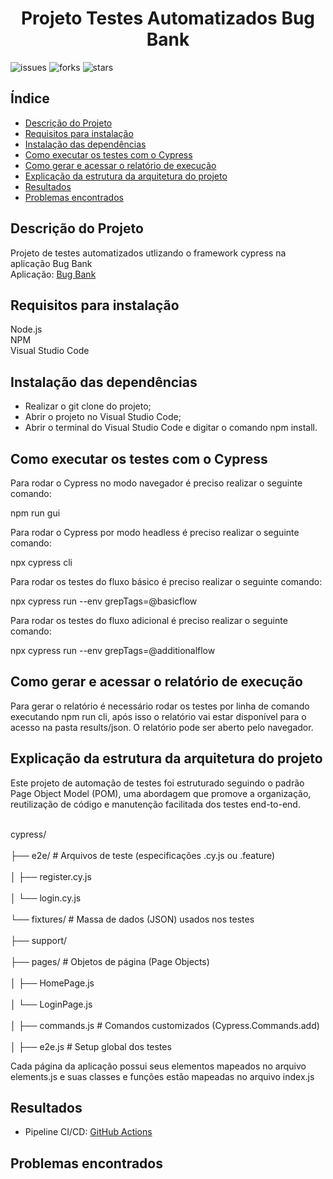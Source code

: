 <h1 align="center"> Projeto Testes Automatizados Bug Bank </h1>

![issues](https://img.shields.io/github/issues/OctavioMangabeira/buger-eats-cypress-discovery)
![forks](https://img.shields.io/github/forks/OctavioMangabeira/buger-eats-cypress-discovery)
![stars](https://img.shields.io/github/stars/OctavioMangabeira/buger-eats-cypress-discovery)

## Índice

* [Descrição do Projeto](#descrição-do-projeto)
* [Requisitos para instalação](#requisitos-para-instalação)
* [Instalação das dependências](#instalação-das-dependências)
* [Como executar os testes com o Cypress](#como-executar-os-testes-com-o-cypress)
* [Como gerar e acessar o relatório de execução](#como-gerar-e-acessar-o-relatório-de-execução)
* [Explicação da estrutura da arquitetura do projeto](#explicação-da-estrutura-da-arquitetura-do-projeto)
* [Resultados](#resultados)
* [Problemas encontrados](#problemas-encontrados)

<h2 dir="auto">Descrição do Projeto</h2> 

Projeto de testes automatizados utlizando o framework cypress na aplicação Bug Bank <br/>
Aplicação: <a href="https://github.com/jhonatasmatos/bugbank-ui" rel="nofollow">Bug Bank</a>

<h2 dir="auto">Requisitos para instalação</h2> 

Node.js <br />
NPM <br />
Visual Studio Code

<h2 dir="auto">Instalação das dependências</h2> 

* Realizar o git clone do projeto;
* Abrir o projeto no Visual Studio Code;
* Abrir o terminal do Visual Studio Code e digitar o comando npm install.

<h2 dir="auto">Como executar os testes com o Cypress</h2> 

Para rodar o Cypress no modo navegador é preciso realizar o seguinte comando:

npm run gui

Para rodar o Cypress por modo headless é preciso realizar o seguinte comando:

npx cypress cli

Para rodar os testes do fluxo básico é preciso realizar o seguinte comando:

npx cypress run --env grepTags=@basicflow

Para rodar os testes do fluxo adicional é preciso realizar o seguinte comando:

npx cypress run --env grepTags=@additionalflow

<h2 dir="auto">Como gerar e acessar o relatório de execução</h2> 

Para gerar o relatório é necessário rodar os testes por linha de comando executando npm run cli, após isso o relatório vai estar disponível para o acesso na pasta results/json.
O relatório pode ser aberto pelo navegador.

<h2 dir="auto">Explicação da estrutura da arquitetura do projeto</h2>

Este projeto de automação de testes foi estruturado seguindo o padrão Page Object Model (POM), uma abordagem que promove a organização, reutilização de código e manutenção facilitada dos testes end-to-end.

<br> cypress/ </br>
<br>├── e2e/                   # Arquivos de teste (especificações .cy.js ou .feature)</br>
<br>│   ├── register.cy.js </br>
<br>│   └── login.cy.js  </br>
<br>└── fixtures/              # Massa de dados (JSON) usados nos testes </br>
<br>├── support/ </br>
<br>├── pages/                 # Objetos de página (Page Objects) </br>
<br>│   ├── HomePage.js </br>
<br>│   └── LoginPage.js  </br>
<br>│   ├── commands.js        # Comandos customizados (Cypress.Commands.add) </br>
<br>│   ├── e2e.js             # Setup global dos testes </br>

Cada página da aplicação possui seus elementos mapeados no arquivo elements.js e suas classes e funções estão mapeadas no arquivo index.js

<h2 dir="auto">Resultados</h2>

* Pipeline CI/CD: <a href="https://github.com/OctavioMangabeira/buger-eats-cypress-discovery/actions">GitHub Actions</a><br />

<h2 dir="auto">Problemas encontrados</h2>
